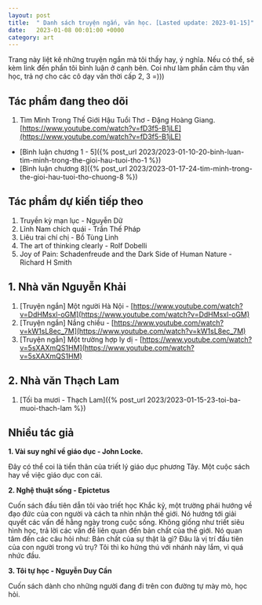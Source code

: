 ```yaml
---
layout: post
title:  " Danh sách truyện ngắn, văn học. [Lasted update: 2023-01-15]"
date:   2023-01-08 00:01:00 +0000
category: art
---
```

Trang này liệt kê những truyện ngắn mà tôi thấy hay, ý nghĩa. Nếu có thể, sẽ kèm link đến phần tôi bình luận ở cạnh bên. Coi như làm phần cảm thụ văn học, trả nợ cho các cô dạy văn thời cấp 2, 3 =))) 

## Tác phẩm đang theo dõi
1. Tìm Mình Trong Thế Giới Hậu Tuổi Thơ - Đặng Hoàng Giang. [https://www.youtube.com/watch?v=fD3f5-B1jLE](https://www.youtube.com/watch?v=fD3f5-B1jLE)
 * [Bình luận chương 1 - 5]({% post_url 2023/2023-01-10-20-binh-luan-tim-minh-trong-the-gioi-hau-tuoi-tho-1 %})
 * [Bình luận chương 8]({% post_url 2023/2023-01-17-24-tim-minh-trong-the-gioi-hau-tuoi-tho-chuong-8 %})
   

## Tác phẩm dự kiến tiếp theo
1. Truyền kỳ mạn lục - Nguyễn Dữ
2. Lĩnh Nam chích quái - Trần Thế Pháp 
3. Liêu trai chí chị - Bồ Tùng Linh
4. The art of thinking clearly - Rolf Dobelli
5. Joy of Pain: Schadenfreude and the Dark Side of Human Nature - Richard H Smith 

## 1. Nhà văn Nguyễn Khải
1. [Truyện ngắn] Một người Hà Nội - [https://www.youtube.com/watch?v=DdHMsxl-oGM](https://www.youtube.com/watch?v=DdHMsxl-oGM)
2. [Truyện ngắn] Nắng chiều - [https://www.youtube.com/watch?v=kW1sL8ec_7M](https://www.youtube.com/watch?v=kW1sL8ec_7M)
3. [Truyện ngắn] Một trường hợp ly dị - [https://www.youtube.com/watch?v=5sXAXmQS1HM](https://www.youtube.com/watch?v=5sXAXmQS1HM)

## 2. Nhà văn Thạch Lam
1. [Tối ba mươi - Thạch Lam]({% post_url 2023/2023-01-15-23-toi-ba-muoi-thach-lam %})

## Nhiều tác giả
**1. Vài suy nghĩ về giáo dục - John Locke.** 

Đây có thể coi là tiền thân của triết lý giáo dục phương Tây. Một cuộc sách hay về việc giáo dục con cái. 

**2. Nghệ thuật sống - Epictetus**

Cuốn sách đầu tiên dẫn tôi vào triết học Khắc kỷ, một trường phái hướng về đạo đức của con người và cách ta nhìn nhận thế giới. Nó hướng tới giải quyết các vấn đề hằng ngày trong cuộc sống. Không giống như triết siêu hình học, trả lời các vấn đề liên quan đến bản chất của thế giới. Nó quan tâm đến các câu hỏi như: Bản chất của sự thật là gì? Đâu là vị trí đầu tiên của con người trong vũ trụ? Tôi thì ko hứng thú với nhánh này lắm, vì quá nhức đầu.

**3. Tôi tự học - Nguyễn Duy Cần**

Cuốn sách dành cho những người đang đi trên con đường tự mày mò, học hỏi.